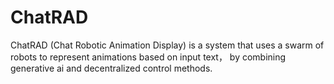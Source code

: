 # ChatRAD
ChatRAD (Chat Robotic Animation Display) is a system that uses a swarm of robots to represent animations based on input text， by combining generative ai and decentralized control methods.
